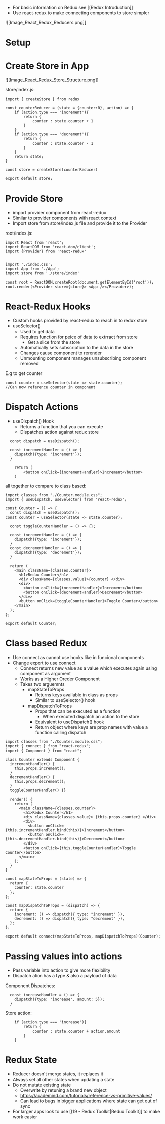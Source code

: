 
- For basic information on Redux see [[Redux Introduction]]
- Use react-redux to make connecting components to store simpler

![[Image_React_Redux_Reducers.png]]

# Setup

# Create Store in App

![[Image_React_Redux_Store_Structure.png]]

store/index.js:
```JS
import { createStore } from redux

const counterReducer = (state = {counter:0}, action) => {
    if (action.type === 'increment'){
        return {
            counter : state.counter + 1
        }
    }
    if (action.type === 'decrement'){
        return {
            counter : state.counter - 1
        }
    }
    return state;
}

const store = createStore(counterReducer) 

export default store;
```

# Provide Store

- import provider component from react-redux
- Similar to provider components with react context
- Import store from store/index.js file and provide it to the Provider

root/index.js:
```JS
import React from 'react';
import ReactDOM from 'react-dom/client';
import {Provider} from 'react-redux'


import './index.css';
import App from './App';
import store from './store/index'

const root = ReactDOM.createRoot(document.getElementById('root'));
root.render(<Provider store={store}> <App /></Provider>);

```

# React-Redux Hooks

- Custom hooks provided by react-redux to reach in to redux store
- useSelector()
	- Used to get data
	- Requires function for peice of data to extrract from store
		- Get a slice from the store
	- Automatically sets subscription to the data in the store
	- Changes cause component to rerender
	- Unmounting component manages unsubscribing component removed

E.g to get counter
```JS
const counter = useSelector(state => state.counter);
//Can now reference counter in component
```

# Dispatch Actions

- useDispatch() Hook
	- Returns a function that you can execute
	- Dispatches action against redux store

```JS
  const dispatch = useDispatch();

  const incrementHandler = () => {
    dispatch({type: 'increment'});
  }

    return (
        <button onClick={incrementHandler}>Increment</button>
	)
```

all together to compare to class based:
```JSX
import classes from "./Counter.module.css";
import { useDispatch, useSelector} from "react-redux";

const Counter = () => {
  const dispatch = useDispatch();
const counter = useSelector(state => state.counter);

  const toggleCounterHandler = () => {};

  const incrementHandler = () => {
    dispatch({type: 'increment'});
  }
  const decrementHandler = () => {
    dispatch({type: 'decrement'});
  }

  return (
    <main className={classes.counter}>
      <h1>Redux Counter</h1>
      <div className={classes.value}>{counter} </div>
      <div>
        <button onClick={incrementHandler}>Increment</button>
        <button onClick={decrementHandler}>Decrement</button>
      </div>
      <button onClick={toggleCounterHandler}>Toggle Counter</button>
    </main>
  );
};

export default Counter;
```
# Class based Redux

- Use connect as cannot use hooks like in funcional components
- Change export to use connect
	- Connect returns new value as a value which executes again using component as argument
	- Works as a Higher Oreder Component
	- Takes two arguemnts
		- mapStateToProps
			- Returns keys available in class as props
			- Similar to useSelector() hook
		- mapDispatchToProps
			- Props that can be executed as a function
				- When executed dispatch an action to the store
			- Equivalent to useDispatch() hook
			- Return object where keys are prop names with value a function calling dispatch

```JSX
import classes from "./Counter.module.css";
import { connect } from "react-redux";
import { Component } from "react";

class Counter extends Component {
  incrementHandler() {
    this.props.increment();
  }
  decrementHandler() {
    this.props.decrement();
  }
  toggleCounterHandler() {}

  render() {
    return (
      <main className={classes.counter}>
        <h1>Redux Counter</h1>
        <div className={classes.value}> {this.props.counter} </div>
        <div>
          <button onClick={this.incrementHandler.bind(this)}>Increment</button>
          <button onClick={this.decrementHandler.bind(this)}>Decrement</button>
        </div>
        <button onClick={this.toggleCounterHandler}>Toggle Counter</button>
      </main>
    );
  }
}

const mapStateToProps = (state) => {
  return {
    counter: state.counter
  };
};

const mapDispatchToProps = (dispatch) => {
  return {
    increment: () => dispatch({ type: "increment" }),
    decrement: () => dispatch({ type: "decrement" }),
  };
};

export default connect(mapStateToProps, mapDispatchToProps)(Counter);
```

# Passing values into actions

- Pass variable into action to give more flexibility
- Dispatch ation has a type & also a payload of data

Component Dispatches:
```JS
  const increaseHandler = () => {
    dispatch({type: 'increase', amount: 5});
  }
```

Store action:
```JS
    if (action.type === 'increase'){
        return {
            counter : state.counter + action.amount
        }
    }
```

# Redux State

- Reducer doesn't merge states, it replaces it
- Always set all other states when updating a state
- Do not mutate existing state
	- Overwrite by retuning a brand new object
	- https://academind.com/tutorials/reference-vs-primitive-values/
	- Can lead to bugs in bigger applications where state can get out of sync
- For larger apps look to use [[19 - Redux Toolkit|Redux Toolkit]] to make work easier